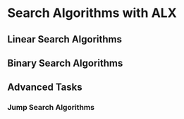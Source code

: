 # Search Algorithms with ALX

## Linear Search Algorithms

## Binary Search Algorithms

## Advanced Tasks

### Jump Search Algorithms
